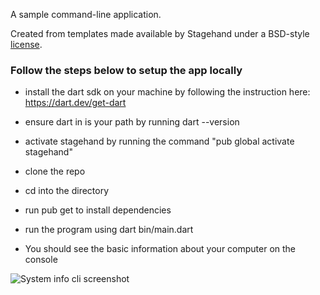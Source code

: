A sample command-line application.

Created from templates made available by Stagehand under a BSD-style
[license](https://github.com/dart-lang/stagehand/blob/master/LICENSE).

### Follow the steps below to setup the app locally

- install the dart sdk on your machine by following the instruction here: https://dart.dev/get-dart

- ensure dart in is your path by running dart --version

- activate stagehand by running the command "pub global activate stagehand"

- clone the repo

- cd into the directory

- run pub get to install dependencies

- run the program using dart bin/main.dart

- You should see the basic information about your computer on the console


![System info cli screenshot](https://res.cloudinary.com/imichaelowolabi/image/upload/v1574289076/sys_info_cli.png)
